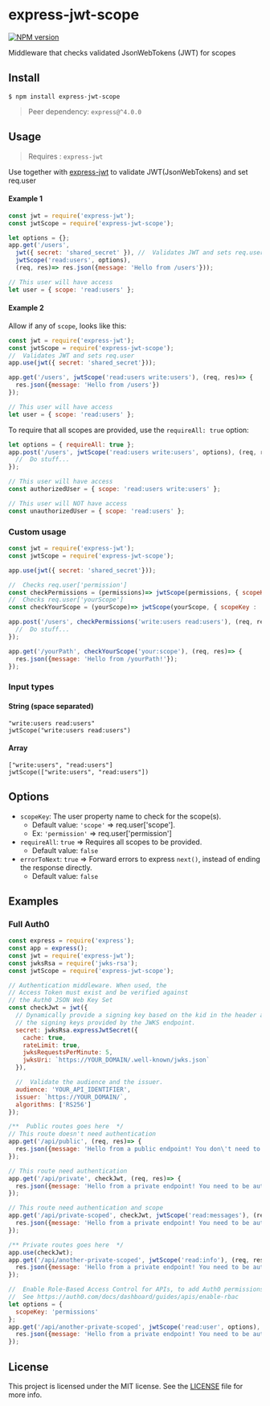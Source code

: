 # express-jwt-scope
[![NPM version](https://img.shields.io/npm/v/express-jwt-scope.svg)](https://www.npmjs.com/package/express-jwt-scope)

Middleware that checks validated JsonWebTokens (JWT) for scopes

## Install

    $ npm install express-jwt-scope

> Peer dependency: `express@^4.0.0`

## Usage

>Requires : `express-jwt`

Use together with [express-jwt](https://github.com/auth0/express-jwt) to validate JWT(JsonWebTokens) and set req.user

#### Example 1
```javascript
const jwt = require('express-jwt');
const jwtScope = require('express-jwt-scope');

let options = {};
app.get('/users',
  jwt({ secret: 'shared_secret' }), //  Validates JWT and sets req.user
  jwtScope('read:users', options),
  (req, res)=> res.json({message: 'Hello from /users'}));

// This user will have access
let user = { scope: 'read:users' };
```

#### Example 2
Allow if any of `scope`, looks like this:

```javascript
const jwt = require('express-jwt');
const jwtScope = require('express-jwt-scope');
//  Validates JWT and sets req.user
app.use(jwt({ secret: 'shared_secret'}));

app.get('/users', jwtScope('read:users write:users'), (req, res)=> {
  res.json({message: 'Hello from /users'})
});

// This user will have access
let user = { scope: 'read:users' };
```

To require that all scopes are provided, use the `requireAll: true` option:

```javascript
let options = { requireAll: true };
app.post('/users', jwtScope('read:users write:users', options), (req, res)=> {
  //  Do stuff...
});

// This user will have access
const authorizedUser = { scope: 'read:users write:users' };

// This user will NOT have access
const unauthorizedUser = { scope: 'read:users' };
```

### Custom usage
```javascript
const jwt = require('express-jwt');
const jwtScope = require('express-jwt-scope');

app.use(jwt({ secret: 'shared_secret'}));

//  Checks req.user['permission']
const checkPermissions = (permissions)=> jwtScope(permissions, { scopeKey : 'permissions', requireAll: true });
//  Checks req.user['yourScope']
const checkYourScope = (yourScope)=> jwtScope(yourScope, { scopeKey : 'yourScope' });

app.post('/users', checkPermissions('write:users read:users'), (req, res)=> {
  //  Do stuff...
});

app.get('/yourPath', checkYourScope('your:scope'), (req, res)=> {
  res.json({message: 'Hello from /yourPath!'});
});
```

### Input types
#### String (space separated)

```
"write:users read:users"
jwtScope("write:users read:users")
```
#### Array

```
["write:users", "read:users"]
jwtScope(["write:users", "read:users"])
```

## Options

- `scopeKey`: The user property name to check for the scope(s). 
    -   Default value: `'scope'` => req.user['scope'].
    -   Ex: `'permission'` => req.user['permission']
- `requireAll`: `true` => Requires all scopes to be provided. 
    -   Default value: `false`
- `errorToNext`: `true` => Forward errors to express `next()`, instead of ending the response directly. 
    -   Default value: `false`
    
##  Examples
### Full Auth0
```js
const express = require('express');
const app = express();
const jwt = require('express-jwt');
const jwksRsa = require('jwks-rsa');
const jwtScope = require('express-jwt-scope');

// Authentication middleware. When used, the
// Access Token must exist and be verified against
// the Auth0 JSON Web Key Set
const checkJwt = jwt({
  // Dynamically provide a signing key based on the kid in the header and 
  // the signing keys provided by the JWKS endpoint.
  secret: jwksRsa.expressJwtSecret({
    cache: true,
    rateLimit: true,
    jwksRequestsPerMinute: 5,
    jwksUri: `https://YOUR_DOMAIN/.well-known/jwks.json`
  }),

  //  Validate the audience and the issuer.
  audience: 'YOUR_API_IDENTIFIER',
  issuer: `https://YOUR_DOMAIN/`,
  algorithms: ['RS256']
});

/**  Public routes goes here  */
// This route doesn't need authentication
app.get('/api/public', (req, res)=> {
  res.json({message: 'Hello from a public endpoint! You don\'t need to be authenticated to see this.'});
});

// This route need authentication
app.get('/api/private', checkJwt, (req, res)=> {
  res.json({message: 'Hello from a private endpoint! You need to be authenticated to see this.'});
});

// This route need authentication and scope
app.get('/api/private-scoped', checkJwt, jwtScope('read:messages'), (req, res)=> {
  res.json({message: 'Hello from a private endpoint! You need to be authenticated and have a req.user.scope of read:messages to see this.'});
});

/** Private routes goes here  */
app.use(checkJwt);
app.get('/api/another-private-scoped', jwtScope('read:info'), (req, res)=> {
  res.json({message: 'Hello from a private endpoint! You need to be authenticated and have `read:info` included in req.user.scope to see this.'});
});

//  Enable Role-Based Access Control for APIs, to add Auth0 permissions in the access token.
//  See https://auth0.com/docs/dashboard/guides/apis/enable-rbac
let options = {
  scopeKey: 'permissions'
};
app.get('/api/another-private-scoped', jwtScope('read:user', options), (req, res)=> {
  res.json({message: 'Hello from a private endpoint! You need to be authenticated and have `read:user` included in req.user["permission"] to see this.'});
});

```

## License

This project is licensed under the MIT license. See the [LICENSE](LICENSE) file for more info.